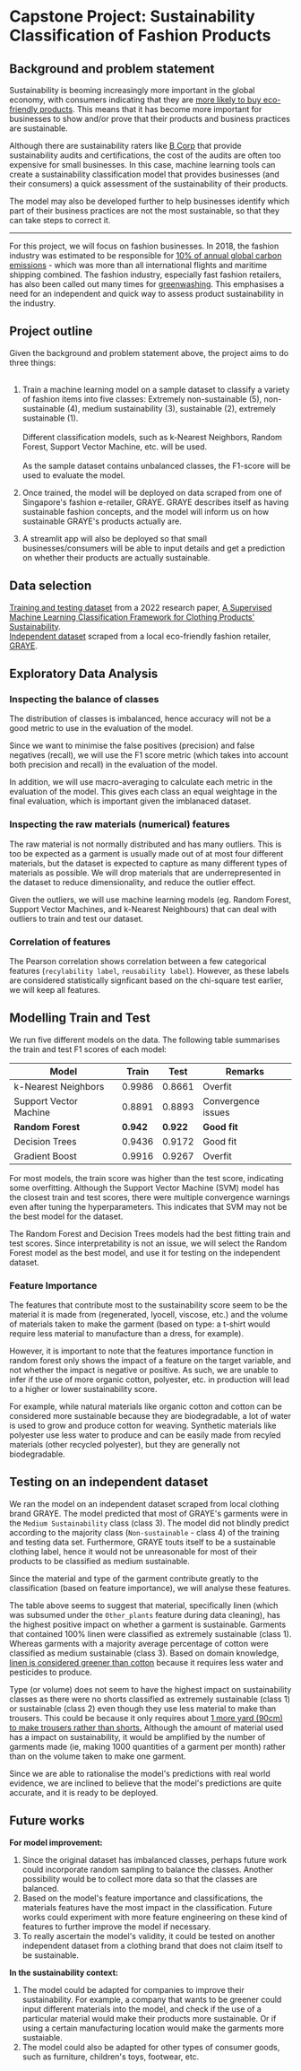 # Capstone Project: Sustainability Classification of Fashion Products

## Background and problem statement

Sustainability is beoming increasingly more important in the global economy, with consumers indicating that they are [more likely to buy eco-friendly products](https://www.strategy-business.com/article/The-rise-of-the-eco-friendly-consumer). This means that it has become more important for businesses to show and/or prove that their products and business practices are sustainable. 

Although there are sustainability raters like [B Corp](https://www.bcorporation.net/en-us/certification/) that provide sustainability audits and certifications, the cost of the audits are often too expensive for small businesses. In this case, machine learning tools can create a sustainability classification model that provides businesses (and their consumers) a quick assessment of the sustainability of their products. 

The model may also be developed further to help businesses identify which part of their business practices are not the most sustainable, so that they can take steps to correct it.

-----------

For this project, we will focus on fashion businesses. In 2018, the fashion industry was estimated to be responsible for [10% of annual global carbon emissions](https://www.worldbank.org/en/news/feature/2019/09/23/costo-moda-medio-ambiente) - which was more than all international flights and maritime shipping combined. The fashion industry, especially fast fashion retailers, has also been called out many times for [greenwashing](https://www.straitstimes.com/multimedia/graphics/2022/11/fast-fashion-greenwashing-environmental-impact/index.html?shell). This emphasises a need for an independent and quick way to assess product sustainability in the industry.

## Project outline

Given the background and problem statement above, the project aims to do three things:
<br><br>

1. Train a machine learning model on a sample dataset to classify a variety of fashion items into five classes: Extremely non-sustainable (5), non-sustainable (4), medium sustainability (3), sustainable (2), extremely sustainable (1).
<br><br>
Different classification models, such as k-Nearest Neighbors, Random Forest, Support Vector Machine, etc. will be used.
<br><br>
As the sample dataset contains unbalanced classes, the F1-score will be used to evaluate the model.

2. Once trained, the model will be deployed on data scraped from one of Singapore's fashion e-retailer, GRAYE. GRAYE describes itself as having sustainable fashion concepts, and the model will inform us on how sustainable GRAYE's products actually are.

3. A streamlit app will also be deployed so that small businesses/consumers will be able to input details and get a prediction on whether their products are actually sustainable.

## Data selection

[Training and testing dataset](data/clothing_product_full_dataset.csv) from a 2022 research paper, [A Supervised Machine Learning Classification Framework for Clothing Products' Sustainability](https://www.mdpi.com/2071-1050/14/3/1334). <br>
[Independent dataset](data/graye_og.csv) scraped from a local eco-friendly fashion retailer, [GRAYE](https://grayestudio.com).

## Exploratory Data Analysis

### Inspecting the balance of classes

The distribution of classes is imbalanced, hence accuracy will not be a good metric to use in the evaluation of the model.

Since we want to minimise the false positives (precision) and false negatives (recall), we will use the F1 score metric (which takes into account both precision and recall) in the evaluation of the model.

In addition, we will use macro-averaging to calculate each metric in the evaluation of the model. This gives each class an equal weightage in the final evaluation, which is important given the imblanaced dataset.

### Inspecting the raw materials (numerical) features

The raw material is not normally distributed and has many outliers. This is too be expected as a garment is usually made out of at most four different materials, but the dataset is expected to capture as many different types of materials as possible. We will drop materials that are underrepresented in the dataset to reduce dimensionality, and reduce the outlier effect.

Given the outliers, we will use machine learning models (eg. Random Forest, Support Vector Machines, and k-Nearest Neighbours) that can deal with outliers to train and test our dataset. 
 
### Correlation of features

The Pearson correlation shows correlation between a few categorical features (`recylability label`, `reusability label`). However, as these labels are considered statistically signficant based on the chi-square test earlier, we will keep all features.

## Modelling Train and Test

We run five different models on the data. The following table summarises the train and test F1 scores of each model:

|Model|Train|Test|Remarks|
|-|-|-|-|
|k-Nearest Neighbors| 0.9986| 0.8661|Overfit|
|Support Vector Machine| 0.8891| 0.8893|Convergence issues|
|**Random Forest**|**0.942**| **0.922**|**Good fit**|
|Decision Trees| 0.9436| 0.9172|Good fit|
|Gradient Boost| 0.9916| 0.9267|Overfit|

For most models, the train score was higher than the test score, indicating some overfitting. Although the Support Vector Machine (SVM) model has the closest train and test scores, there were multiple convergence warnings even after tuning the hyperparameters. This indicates that SVM may not be the best model for the dataset.

The Random Forest and Decision Trees models had the best fitting train and test scores. Since interpretability is not an issue, we will select the Random Forest model as the best model, and use it for testing on the independent dataset.

### Feature Importance

The features that contribute most to the sustainability score seem to be the material it is made from (regenerated, lyocell, viscose, etc.) and the volume of materials taken to make the garment (based on type: a t-shirt would require less material to manufacture than a dress, for example).

However, it is important to note that the features importance function in random forest only shows the impact of a feature on the target variable, and not whether the impact is negative or positive. As such, we are unable to infer if the use of more organic cotton, polyester, etc. in production will lead to a higher or lower sustainability score.

For example, while natural materials like organic cotton and cotton can be considered more sustainable because they are biodegradable, a lot of water is used to grow and produce cotton for weaving. Synthetic materials like polyester use less water to produce and can be easily made from recyled materials (other recycled polyester), but they are generally not biodegradable.

## Testing on an independent dataset

We ran the model on an independent dataset scraped from local clothing brand GRAYE. The model predicted that most of GRAYE's garments were in the `Medium Sustainability` class (class 3). The model did not blindly predict according to the majority class (`Non-sustainable` - class 4) of the training and testing data set. Furthermore, GRAYE touts itself to be a sustainable clothing label, hence it would not be unreasonable for most of their products to be classified as medium sustainable.

Since the material and type of the garment contribute greatly to the classification (based on feature importance), we will analyse these features.

The table above seems to suggest that material, specifically linen (which was subsumed under the `Other_plants` feature during data cleaning), has the highest positive impact on whether a garment is sustainable. Garments that contained 100% linen were classified as extremely sustainable (class 1). Whereas garments with a majority average percentage of cotton were classified as medium sustainable (class 3). Based on domain knowledge, [linen is considered greener than cotton](https://www.treehugger.com/linen-vs-cotton-5116803#:~:text=In%20terms%20of%20raw%20material,cotton%20cultivated%20around%20the%20world.) because it requires less water and pesticides to produce.

Type (or volume) does not seem to have the highest impact on sustainability classes as there were no shorts classified as extremely sustainable (class 1) or sustainable (class 2) even though they use less material to make than trousers. This could be because it only requires about [1 more yard (90cm) to make trousers rather than shorts.](https://www.sewdiy.com/blog/video-how-to-decide-how-much-fabric-to-buy) Although the amount of material used has a impact on sustainability, it would be amplified by the number of garments made (ie, making 1000 quantities of a garment per month) rather than on the volume taken to make one garment.

Since we are able to rationalise the model's predictions with real world evidence, we are inclined to believe that the model's predictions are quite accurate, and it is ready to be deployed.

## Future works

**For model improvement:**

1. Since the original dataset has imbalanced classes, perhaps future work could incorporate random sampling to balance the classes. Another possibility would be to collect more data so that the classes are balanced.
2. Based on the model's feature importance and classifications, the materials features have the most impact in the classification. Future works could experiment with more feature engineering on these kind of features to further improve the model if necessary.
3. To really ascertain the model's validity, it could be tested on another independent dataset from a clothing brand that does not claim itself to be sustainable.

**In the sustainability context:**

1. The model could be adapted for companies to improve their sustainability. For example, a company that wants to be greener could input different materials into the model, and check if the use of a particular material would make their products more sustainable. Or if using a certain manufacturing location would make the garments more sustaiable.
2. The model could also be adapted for other types of consumer goods, such as furniture, children's toys, footwear, etc.